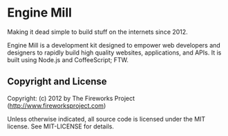 Engine Mill
===========
Making it dead simple to build stuff on the internets since 2012.

Engine Mill is a development kit designed to empower web developers and
designers to rapidly build high quality websites, applications, and APIs. It is
built using Node.js and CoffeeScript; FTW.

Copyright and License
---------------------
Copyright: (c) 2012 by The Fireworks Project (http://www.fireworksproject.com)

Unless otherwise indicated, all source code is licensed under the MIT license. See MIT-LICENSE for details.
